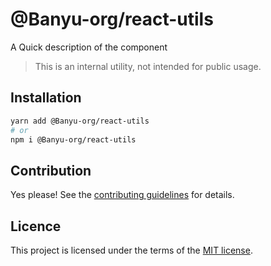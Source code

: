 # @Banyu-org/react-utils

A Quick description of the component

> This is an internal utility, not intended for public usage.

## Installation

```sh
yarn add @Banyu-org/react-utils
# or
npm i @Banyu-org/react-utils
```

## Contribution

Yes please! See the
[contributing guidelines](https://github.com/muhamien/jala-design/blob/master/CONTRIBUTING.md)
for details.

## Licence

This project is licensed under the terms of the
[MIT license](https://github.com/muhamien/jala-design/blob/master/LICENSE).

